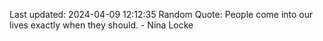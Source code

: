 Last updated: 2024-04-09 12:12:35
Random Quote: People come into our lives exactly when they should. - Nina Locke